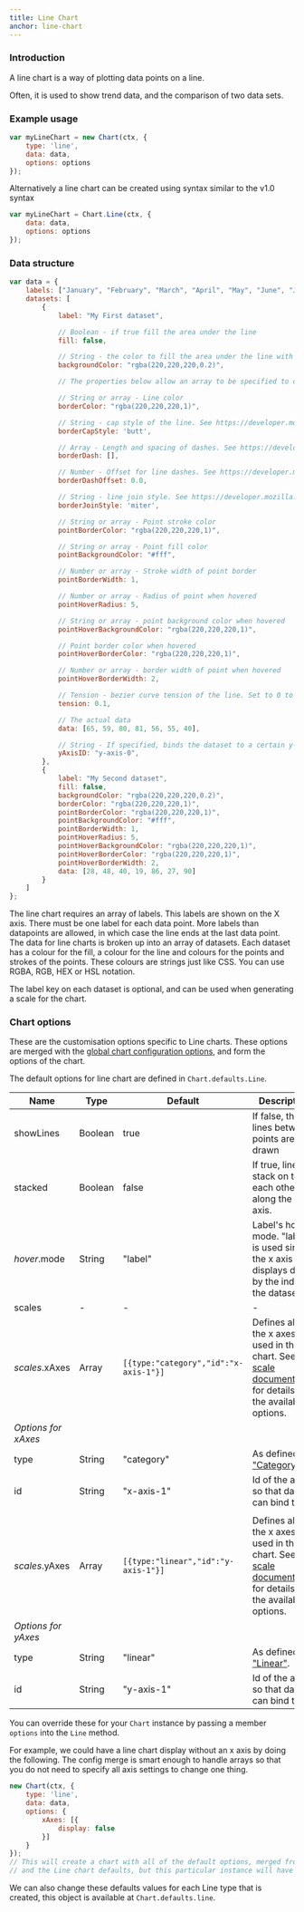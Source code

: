 ```yaml
---
title: Line Chart
anchor: line-chart
---
```

### Introduction
A line chart is a way of plotting data points on a line.

Often, it is used to show trend data, and the comparison of two data sets.

<div class="canvas-holder">
	<canvas width="250" height="125"></canvas>
</div>

### Example usage
```javascript
var myLineChart = new Chart(ctx, {
	type: 'line',
	data: data,
	options: options
});
```

Alternatively a line chart can be created using syntax similar to the v1.0 syntax
```javascript
var myLineChart = Chart.Line(ctx, {
	data: data,
	options: options
});
```
### Data structure

```javascript
var data = {
	labels: ["January", "February", "March", "April", "May", "June", "July"],
	datasets: [
		{
			label: "My First dataset",

			// Boolean - if true fill the area under the line
			fill: false,

			// String - the color to fill the area under the line with if fill is true
			backgroundColor: "rgba(220,220,220,0.2)",

			// The properties below allow an array to be specified to change the value of the item at the given index

			// String or array - Line color
			borderColor: "rgba(220,220,220,1)",

			// String - cap style of the line. See https://developer.mozilla.org/en-US/docs/Web/API/CanvasRenderingContext2D/lineCap
			borderCapStyle: 'butt',

			// Array - Length and spacing of dashes. See https://developer.mozilla.org/en-US/docs/Web/API/CanvasRenderingContext2D/setLineDash
			borderDash: [],

			// Number - Offset for line dashes. See https://developer.mozilla.org/en-US/docs/Web/API/CanvasRenderingContext2D/lineDashOffset
			borderDashOffset: 0.0,

			// String - line join style. See https://developer.mozilla.org/en-US/docs/Web/API/CanvasRenderingContext2D/lineJoin
			borderJoinStyle: 'miter',

			// String or array - Point stroke color
			pointBorderColor: "rgba(220,220,220,1)",

			// String or array - Point fill color
			pointBackgroundColor: "#fff",

			// Number or array - Stroke width of point border
			pointBorderWidth: 1,

			// Number or array - Radius of point when hovered
			pointHoverRadius: 5,

			// String or array - point background color when hovered
			pointHoverBackgroundColor: "rgba(220,220,220,1)",

			// Point border color when hovered
			pointHoverBorderColor: "rgba(220,220,220,1)",

			// Number or array - border width of point when hovered
			pointHoverBorderWidth: 2,

			// Tension - bezier curve tension of the line. Set to 0 to draw straight Wlines connecting points
			tension: 0.1,

			// The actual data
			data: [65, 59, 80, 81, 56, 55, 40],

			// String - If specified, binds the dataset to a certain y-axis. If not specified, the first y-axis is used. First id is y-axis-0
			yAxisID: "y-axis-0",
		},
		{
			label: "My Second dataset",
			fill: false,
			backgroundColor: "rgba(220,220,220,0.2)",
			borderColor: "rgba(220,220,220,1)",
			pointBorderColor: "rgba(220,220,220,1)",
			pointBackgroundColor: "#fff",
			pointBorderWidth: 1,
			pointHoverRadius: 5,
			pointHoverBackgroundColor: "rgba(220,220,220,1)",
			pointHoverBorderColor: "rgba(220,220,220,1)",
			pointHoverBorderWidth: 2,
			data: [28, 48, 40, 19, 86, 27, 90]
		}
	]
};
```

The line chart requires an array of labels. This labels are shown on the X axis. There must be one label for each data point. More labels than datapoints are allowed, in which case the line ends at the last data point.
The data for line charts is broken up into an array of datasets. Each dataset has a colour for the fill, a colour for the line and colours for the points and strokes of the points. These colours are strings just like CSS. You can use RGBA, RGB, HEX or HSL notation.

The label key on each dataset is optional, and can be used when generating a scale for the chart.

### Chart options

These are the customisation options specific to Line charts. These options are merged with the [global chart configuration options](#getting-started-global-chart-configuration), and form the options of the chart.

The default options for line chart are defined in `Chart.defaults.Line`.

Name | Type | Default | Description
--- | --- | --- | ---
showLines | Boolean | true | If false, the lines between points are not drawn
stacked | Boolean | false | If true, lines stack on top of each other along the y axis.
*hover*.mode | String | "label" | Label's hover mode. "label" is used since the x axis displays data by the index in the dataset.
scales | - | - | -
*scales*.xAxes | Array | `[{type:"category","id":"x-axis-1"}]` | Defines all of the x axes used in the chart. See the [scale documentation](#getting-started-scales) for details on the available options.
*Options for xAxes* | | |
type | String | "category" | As defined in ["Category"](#scales-category-scale).
id | String | "x-axis-1" | Id of the axis so that data can bind to it.
 | | |
 *scales*.yAxes | Array | `[{type:"linear","id":"y-axis-1"}]` | Defines all of the x axes used in the chart. See the [scale documentation](#getting-started-scales) for details on the available options.
 *Options for yAxes* | | |
 type | String | "linear" | As defined in ["Linear"](#scales-linear-scale).
 id | String | "y-axis-1" | Id of the axis so that data can bind to it.

You can override these for your `Chart` instance by passing a member `options` into the `Line` method.

For example, we could have a line chart display without an x axis by doing the following. The config merge is smart enough to handle arrays so that you do not need to specify all axis settings to change one thing.

```javascript
new Chart(ctx, {
	type: 'line',
	data: data,
	options: {
		xAxes: [{
			display: false
		}]
	}
});
// This will create a chart with all of the default options, merged from the global config,
// and the Line chart defaults, but this particular instance will have the x axis not displaying.
```

We can also change these defaults values for each Line type that is created, this object is available at `Chart.defaults.line`.
